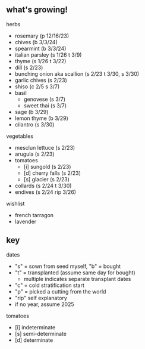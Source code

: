 ## what's growing!

herbs

- rosemary (p 12/16/23)
- chives (b 3/3/24)
- spearmint (b 3/3/24)
- italian parsley (s 1/26 t 3/9)
- thyme (s 1/26 t 3/22)
- dill (s 2/23)
- bunching onion aka scallion (s 2/23 t 3/30, s 3/30)
- garlic chives (s 2/23)
- shiso (c 2/5 s 3/7)
- basil
  - genovese (s 3/7)
  - sweet thai (s 3/7)
- sage (b 3/29)
- lemon thyme (b 3/29)
- cilantro (s 3/30)

vegetables

- mesclun lettuce (s 2/23)
- arugula (s 2/23)
- tomatoes
  - [i] sungold (s 2/23)
  - [d] cherry falls (s 2/23)
  - [s] glacier (s 2/23)
- collards (s 2/24 t 3/30)
- endives (s 2/24 rip 3/26)

wishlist

- french tarragon
- lavender

## key

dates

- "s" = sown from seed myself, "b" = bought
- "t" = transplanted (assume same day for bought)
  - multiple indicates separate transplant dates
- "c" = cold stratification start
- "p" = picked a cutting from the world
- "rip" self explanatory
- if no year, assume 2025

tomatoes

- [i] indeterminate
- [s] semi-determinate
- [d] determinate